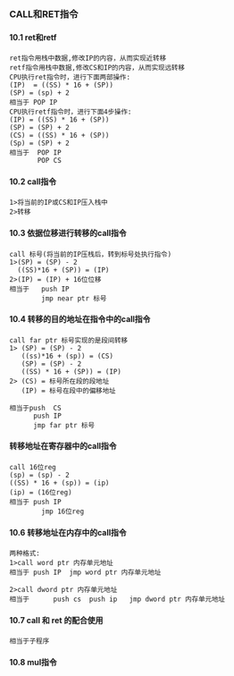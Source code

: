 ### CALL和RET指令
#### 10.1 ret和retf
    ret指令用栈中数据,修改IP的内容，从而实现近转移
    retf指令用栈中数据,修改CS和IP的内容，从而实现远转移
    CPU执行ret指令时，进行下面两部操作:
    (IP)  = ((SS) * 16 + (SP))
    (SP) = (sp) + 2
    相当于 POP IP
    CPU执行retf指令时，进行下面4步操作:
    (IP) = ((SS) * 16 + (SP))
    (SP) = (SP) + 2 
    (CS) = ((SS) * 16 + (SP))
    (Sp) = (SP) + 2 
    相当于  POP IP 
           POP CS 
    
#### 10.2 call指令
    1>将当前的IP或CS和IP压入栈中 
    2>转移

#### 10.3 依据位移进行转移的call指令
    call 标号(将当前的IP压栈后，转到标号处执行指令)
    1>(SP) = (SP) - 2 
      ((SS)*16 + (SP)) = (IP)
    2>(IP) = (IP) + 16位位移
    相当于   push IP 
            jmp near ptr 标号 

#### 10.4 转移的目的地址在指令中的call指令 
    call far ptr 标号实现的是段间转移 
    1> (SP) = (SP) - 2 
       ((ss)*16 + (sp)) = (CS)
       (SP) = (SP) - 2
       ((SS) * 16 + (SP)) = (IP)
    2> (CS) = 标号所在段的段地址 
       (IP) = 标号在段中的偏移地址 

    相当于push  CS 
          push IP 
          jmp far ptr 标号 

#### 转移地址在寄存器中的call指令 
    call 16位reg 
    (sp) = (sp) - 2 
    ((SS) * 16 + (sp)) = (ip)
    (ip) = (16位reg)
    相当于 push IP 
            jmp 16位reg 

#### 10.6 转移地址在内存中的call指令 
    两种格式: 
    1>call word ptr 内存单元地址 
    相当于 push IP  jmp word ptr 内存单元地址 

    2>call dword ptr 内存单元地址 
    相当于      push cs  push ip   jmp dword ptr 内存单元地址 

#### 10.7 call 和 ret 的配合使用 
    相当于子程序 

#### 10.8 mul指令
